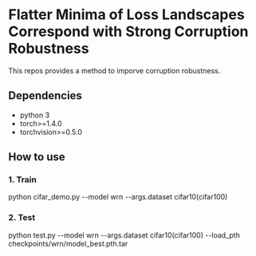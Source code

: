 # Flatter Minima of Loss Landscapes Correspond with Strong Corruption Robustness
  This repos provides a method to imporve corruption robustness.
## Dependencies
  - python 3
  - torch>=1.4.0
  - torchvision>=0.5.0
## How to use
### 1. Train

python cifar_demo.py  --model wrn  --args.dataset cifar10(cifar100)

### 2. Test

python test.py  --model wrn  --args.dataset cifar10(cifar100)  --load_pth checkpoints/wrn/model_best.pth.tar 
